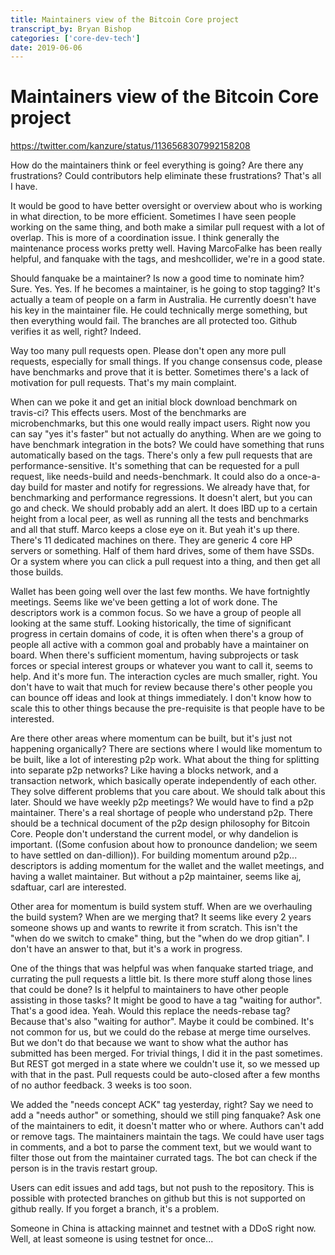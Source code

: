 ```yaml
---
title: Maintainers view of the Bitcoin Core project
transcript_by: Bryan Bishop
categories: ['core-dev-tech']
date: 2019-06-06
---
```


# Maintainers view of the Bitcoin Core project

<https://twitter.com/kanzure/status/1136568307992158208>

How do the maintainers think or feel everything is going? Are there any frustrations? Could contributors help eliminate these frustrations? That's all I have.

It would be good to have better oversight or overview about who is working in what direction, to be more efficient. Sometimes I have seen people working on the same thing, and both make a similar pull request with a lot of overlap. This is more of a coordination issue. I think generally the maintenance process works pretty well. Having MarcoFalke has been really helpful, and fanquake with the tags, and meshcollider, we're in a good state.

Should fanquake be a maintainer? Is now a good time to nominate him? Sure. Yes. Yes. If he becomes a maintainer, is he going to stop tagging? It's actually a team of people on a farm in Australia. He currently doesn't have his key in the maintainer file. He could technically merge something, but then everything would fail. The branches are all protected too. Github verifies it as well, right? Indeed.

Way too many pull requests open. Please don't open any more pull requests, especially for small things. If you change consensus code, please have benchmarks and prove that it is better. Sometimes there's a lack of motivation for pull requests. That's my main complaint.

When can we poke it and get an initial block download benchmark on travis-ci? This effects users. Most of the benchmarks are microbenchmarks, but this one would really impact users. Right now you can say "yes it's faster" but not actually do anything. When are we going to have benchmark integration in the bots? We could have something that runs automatically based on the tags. There's only a few pull requests that are performance-sensitive. It's something that can be requested for a pull request, like needs-build and needs-benchmark. It could also do a once-a-day build for master and notify for regressions. We already have that, for benchmarking and performance regressions. It doesn't alert, but you can go and check. We should probably add an alert. It does IBD up to a certain height from a local peer, as well as running all the tests and benchmarks and all that stuff. Marco keeps a close eye on it. But yeah it's up there. There's 11 dedicated machines on there. They are generic 4 core HP servers or something. Half of them hard drives, some of them have SSDs. Or a system where you can click a pull request into a thing, and then get all those builds.

Wallet has been going well over the last few months. We have fortnightly meetings. Seems like we've been getting a lot of work done. The descriptors work is a common focus. So we have a group of people all looking at the same stuff. Looking historically, the time of significant progress in certain domains of code, it is often when there's a group of people all active with a common goal and probably have a maintainer on board. When there's sufficient momentum, having subprojects or task forces or special interest groups or whatever you want to call it, seems to help. And it's more fun. The interaction cycles are much smaller, right. You don't have to wait that much for review because there's other people you can bounce off ideas and look at things immediately. I don't know how to scale this to other things because the pre-requisite is that people have to be interested.

Are there other areas where momentum can be built, but it's just not happening organically? There are sections where I would like momentum to be built, like a lot of interesting p2p work. What about the thing for splitting into separate p2p networks? Like having a blocks network, and a transaction network, which basically operate independently of each other. They solve different problems that you care about. We should talk about this later. Should we have weekly p2p meetings? We would have to find a p2p maintainer. There's a real shortage of people who understand p2p. There should be a technical document of the p2p design philosophy for Bitcoin Core. People don't understand the current model, or why dandelion is important. ((Some confusion about how to pronounce dandelion; we seem to have settled on dan-dillion)). For building momentum around p2p... descriptors is adding momentum for the wallet and the wallet meetings, and having a wallet maintainer. But without a p2p maintainer, seems like aj, sdaftuar, carl are interested.

Other area for momentum is build system stuff. When are we overhauling the build system? When are we merging that? It seems like every 2 years someone shows up and wants to rewrite it from scratch. This isn't the "when do we switch to cmake" thing, but the "when do we drop gitian". I don't have an answer to that, but it's a work in progress.

One of the things that was helpful was when fanquake started triage, and currating the pull requests a little bit. Is there more stuff along those lines that could be done? Is it helpful to maintainers to have other people assisting in those tasks? It might be good to have a tag "waiting for author". That's a good idea. Yeah. Would this replace the needs-rebase tag? Because that's also "waiting for author". Maybe it could be combined. It's not common for us, but we could do the rebase at merge time ourselves. But we don't do that because we want to show what the author has submitted has been merged. For trivial things, I did it in the past sometimes. But REST got merged in a state where we couldn't use it, so we messed up with that in the past. Pull requests could be auto-closed after a few months of no author feedback. 3 weeks is too soon.

We added the "needs concept ACK" tag yesterday, right? Say we need to add a "needs author" or something, should we still ping fanquake? Ask one of the maintainers to edit, it doesn't matter who or where. Authors can't add or remove tags.  The maintainers maintain the tags. We could have user tags in comments, and a bot to parse the comment text, but we would want to filter those out from the maintainer currated tags. The bot can check if the person is in the travis restart group.

Users can edit issues and add tags, but not push to the repository. This is possible with protected branches on github but this is not supported on github really. If you forget a branch, it's a problem.

Someone in China is attacking mainnet and testnet with a DDoS right now. Well, at least someone is using testnet for once...

